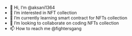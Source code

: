 - 👋 Hi, I’m @aksani1364
- 👀 I’m interested in NFT collection
- 🌱 I’m currently learning smart contract for NFTs collection
- 💞️ I’m looking to collaborate on coding NFTs collection
- 📫 How to reach me @fightersgang

<!---
aksani1364/aksani1364 is a ✨ special ✨ repository because its `README.md` (this file) appears on your GitHub profile.
You can click the Preview link to take a look at your changes.
--->
